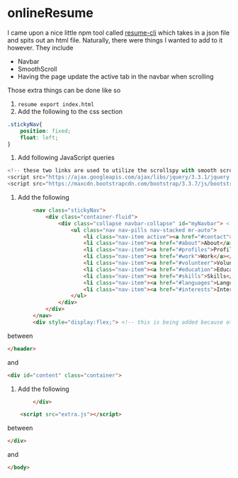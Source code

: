 # onlineResume

I came upon a nice little npm tool called [resume-cli](https://github.com/jsonresume/resume-cli) which takes in a json file and spits out an html file. Naturally, there were things I wanted to add to it however. They include  
 * Navbar
 * SmoothScroll
 * Having the page update the active tab in the navbar when scrolling

Those extra things can be done like so

1. `resume export index.html`
1. Add the following to the css section
```css
.stickyNav{
	position: fixed;
	float: left;
}
```
1. Add following JavaScript queries
```javascript
<!-- these two links are used to utilize the scrollspy with smooth scrolling -->
<script src="https://ajax.googleapis.com/ajax/libs/jquery/3.3.1/jquery.min.js"></script>
<script src="https://maxcdn.bootstrapcdn.com/bootstrap/3.3.7/js/bootstrap.min.js"></script>
```
1. Add the following
```html
		<nav class="stickyNav">
			<div class="container-fluid">
				<div class="collapse navbar-collapse" id="myNavbar"> <!-- myNavBar is also needed for smooth scrolling -->
					<ul class="nav nav-pills nav-stacked mr-auto">
						<li class="nav-item active"><a href="#contact">Contact</a></li>
						<li class="nav-item"><a href="#about">About</a></li>
						<li class="nav-item"><a href="#profiles">Profiles</a></li>
						<li class="nav-item"><a href="#work">Work</a></li>
						<li class="nav-item"><a href="#volunteer">Volunteer</a></li>
						<li class="nav-item"><a href="#education">Education</a></li>
						<li class="nav-item"><a href="#skills">Skills</a></li>
						<li class="nav-item"><a href="#languages">Languages</a></li>
						<li class="nav-item"><a href="#interests">Interests</a></li>
					</ul>
				</div>
			</div>
		</nav>  
		<div style="display:flex;"> <!-- this is being added because otherwise, each section takes up the whole page, the reason is detailed here: https://stackoverflow.com/a/42787695 -->
```
between
```html
</header>
```

and

```html
<div id="content" class="container">
```
1. Add the following
```html
		</div>

	<script src="extra.js"></script>
```
between 
```html
</div>
```

and

```html
</body>
```